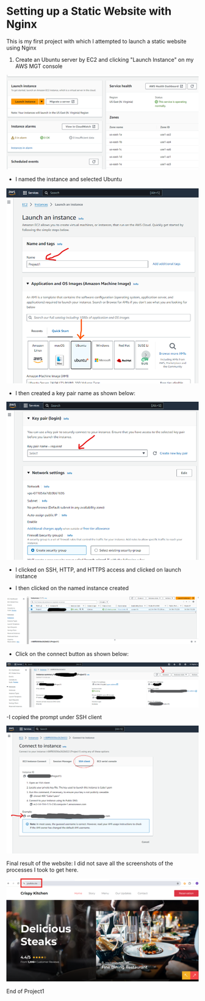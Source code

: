 # Setting up a Static Website with Nginx

This is my first project with which I attempted to launch a static website using Nginx

1. Create an Ubuntu server by EC2 and clicking "Launch Instance" on my AWS MGT console

![1](Pics/1.png)

- I named the instance and selected Ubuntu 

![2](Pics/2.png)

- I then created a key pair name as shown below:

![3](Pics/3.png)

- I clicked on SSH, HTTP, and HTTPS access and clicked on launch instance

- I then clicked on the named instance created 

![4](Pics/4.png)

- Click on the connect button as shown below:

![5](Pics/5.png)

-I copied the prompt under SSH client

![6](Pics/6.png)

Final result of the website: I did not save all the screenshots of the processes I took to get here.

![7](Pics/7.png)

End of Project1




